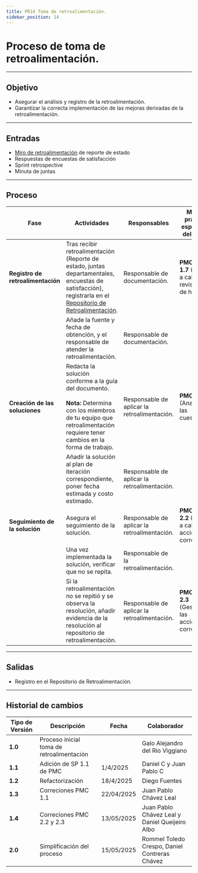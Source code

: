 ```yaml
---
title: PR14 Toma de retroalimentación.
sidebar_position: 14
---
```


# Proceso de toma de retroalimentación.

---

## Objetivo

- Asegurar el análisis y registro de la retroalimentación.
- Garantizar la correcta implementación de las mejoras derivadas de la retroalimentación.

---

## Entradas

- [Miro de retroalimentación](https://miro.com/app/board/uXjVLiydTAs=/) de reporte de estado
- Respuestas de encuestas de satisfacción
- Sprint retrospective
- Minuta de juntas

---

## Proceso

| Fase | Actividades | Responsables | Meta y práctica específica del CMMI |
|------|------------|--------------|--------------------------------------|
| **Registro de retroalimentación** | Tras recibir retroalimentación (Reporte de estado, juntas departamentales, encuestas de satisfacción), registrarla en el [Repositorio de Retroalimentación](https://docs.google.com/spreadsheets/d/1u3bg9GsFHI2haALBqlX3uZALFF3LYtiW8fwFS25-nss/edit?gid=1105647119#gid=1105647119). | Responsable de documentación. | **PMC SP 1.7** (Llevar a cabo revisiones de hitos) |
| | Añade la fuente y fecha de obtención, y el responsable de atender la retroalimentación. | Responsable de documentación. | |
| **Creación de las soluciones** | Redacta la solución conforme a la guía del documento. <br></br> **Nota:** Determina con los miembros de tu equipo que retroalimentación requiere tener cambios en la forma de trabajo. | Responsable de aplicar la retroalimentación. |  **PMC 2.1** (Analizar las cuestiones) |
| | Añadir la solución al plan de iteración correspondiente, poner fecha estimada y costo estimado. | Responsable de aplicar la retroalimentación. | |
| **Seguimiento de la solución** | Asegura el seguimiento de la solución. | Responsable de aplicar la retroalimentación. | **PMC, SP 2.2** (Llevar a cabo las acciones correctivas) |
| | Una vez implementada la solución, verificar que no se repita. | Responsable de la retroalimentación. | |
| | Si la retroalimentación no se repitió y se observa la resolución, añadir evidencia de la resolución al repositorio de retroalimentación. | Responsable de aplicar la retroalimentación. | **PMC SP 2.3** (Gestionar las acciones correctivas) |

---

## Salidas

- Registro en el Repositorio de Retroalimentación.

---

## Historial de cambios

| **Tipo de Versión** | **Descripción**                             | **Fecha** | **Colaborador**                 |
| ------------------- | ------------------------------------------- | --------- | ------------------------------- |
| **1.0**             | Proceso inicial toma de retroalimentación   |   | Galo Alejandro del Rio Viggiano |
| **1.1**             | Adición de SP 1.1 de PMC                    | 1/4/2025  | Daniel C y Juan Pablo C  |
| **1.2**             | Refactorización                             | 18/4/2025 | Diego Fuentes                    |
|**1.3**| Correciones PMC 1.1 | 22/04/2025 | Juan Pablo Chávez Leal |
|**1.4**| Correciones PMC 2.2 y 2.3 | 13/05/2025 | Juan Pablo Chávez Leal y Daniel Queijeiro Albo |
|**2.0**| Simplificación del proceso | 15/05/2025 | Rommel Toledo Crespo, Daniel Contreras Chávez |

